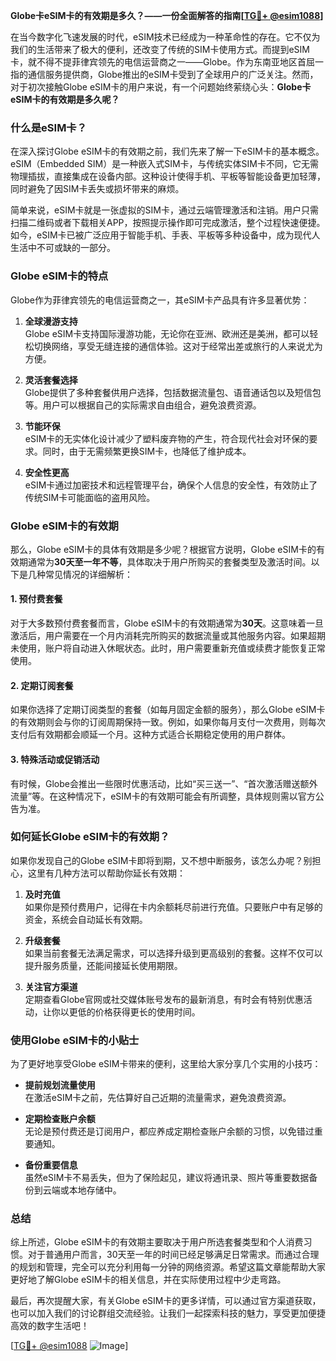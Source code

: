 **Globe卡eSIM卡的有效期是多久？——一份全面解答的指南[[TG💪+ @esim1088](https://t.me/s/esim1088)]**

在当今数字化飞速发展的时代，eSIM技术已经成为一种革命性的存在。它不仅为我们的生活带来了极大的便利，还改变了传统的SIM卡使用方式。而提到eSIM卡，就不得不提菲律宾领先的电信运营商之一——Globe。作为东南亚地区首屈一指的通信服务提供商，Globe推出的eSIM卡受到了全球用户的广泛关注。然而，对于初次接触Globe eSIM卡的用户来说，有一个问题始终萦绕心头：**Globe卡eSIM卡的有效期是多久呢？**

### **什么是eSIM卡？**
在深入探讨Globe eSIM卡的有效期之前，我们先来了解一下eSIM卡的基本概念。eSIM（Embedded SIM）是一种嵌入式SIM卡，与传统实体SIM卡不同，它无需物理插拔，直接集成在设备内部。这种设计使得手机、平板等智能设备更加轻薄，同时避免了因SIM卡丢失或损坏带来的麻烦。

简单来说，eSIM卡就是一张虚拟的SIM卡，通过云端管理激活和注销。用户只需扫描二维码或者下载相关APP，按照提示操作即可完成激活，整个过程快速便捷。如今，eSIM卡已被广泛应用于智能手机、手表、平板等多种设备中，成为现代人生活中不可或缺的一部分。

### **Globe eSIM卡的特点**
Globe作为菲律宾领先的电信运营商之一，其eSIM卡产品具有许多显著优势：

1. **全球漫游支持**  
   Globe eSIM卡支持国际漫游功能，无论你在亚洲、欧洲还是美洲，都可以轻松切换网络，享受无缝连接的通信体验。这对于经常出差或旅行的人来说尤为方便。

2. **灵活套餐选择**  
   Globe提供了多种套餐供用户选择，包括数据流量包、语音通话包以及短信包等。用户可以根据自己的实际需求自由组合，避免浪费资源。

3. **节能环保**  
   eSIM卡的无实体化设计减少了塑料废弃物的产生，符合现代社会对环保的要求。同时，由于无需频繁更换SIM卡，也降低了维护成本。

4. **安全性更高**  
   eSIM卡通过加密技术和远程管理平台，确保个人信息的安全性，有效防止了传统SIM卡可能面临的盗用风险。

### **Globe eSIM卡的有效期**
那么，Globe eSIM卡的具体有效期是多少呢？根据官方说明，Globe eSIM卡的有效期通常为**30天至一年不等**，具体取决于用户所购买的套餐类型及激活时间。以下是几种常见情况的详细解析：

#### **1. 预付费套餐**
对于大多数预付费套餐而言，Globe eSIM卡的有效期通常为**30天**。这意味着一旦激活后，用户需要在一个月内消耗完所购买的数据流量或其他服务内容。如果超期未使用，账户将自动进入休眠状态。此时，用户需要重新充值或续费才能恢复正常使用。

#### **2. 定期订阅套餐**
如果你选择了定期订阅类型的套餐（如每月固定金额的服务），那么Globe eSIM卡的有效期则会与你的订阅周期保持一致。例如，如果你每月支付一次费用，则每次支付后有效期都会顺延一个月。这种方式适合长期稳定使用的用户群体。

#### **3. 特殊活动或促销活动**
有时候，Globe会推出一些限时优惠活动，比如“买三送一”、“首次激活赠送额外流量”等。在这种情况下，eSIM卡的有效期可能会有所调整，具体规则需以官方公告为准。

### **如何延长Globe eSIM卡的有效期？**
如果你发现自己的Globe eSIM卡即将到期，又不想中断服务，该怎么办呢？别担心，这里有几种方法可以帮助你延长有效期：

1. **及时充值**  
   如果你是预付费用户，记得在卡内余额耗尽前进行充值。只要账户中有足够的资金，系统会自动延长有效期。

2. **升级套餐**  
   如果当前套餐无法满足需求，可以选择升级到更高级别的套餐。这样不仅可以提升服务质量，还能间接延长使用期限。

3. **关注官方渠道**  
   定期查看Globe官网或社交媒体账号发布的最新消息，有时会有特别优惠活动，让你以更低的价格获得更长的使用时间。

### **使用Globe eSIM卡的小贴士**
为了更好地享受Globe eSIM卡带来的便利，这里给大家分享几个实用的小技巧：

- **提前规划流量使用**  
  在激活eSIM卡之前，先估算好自己近期的流量需求，避免浪费资源。

- **定期检查账户余额**  
  无论是预付费还是订阅用户，都应养成定期检查账户余额的习惯，以免错过重要通知。

- **备份重要信息**  
  虽然eSIM卡不易丢失，但为了保险起见，建议将通讯录、照片等重要数据备份到云端或本地存储中。

### **总结**
综上所述，Globe eSIM卡的有效期主要取决于用户所选套餐类型和个人消费习惯。对于普通用户而言，30天至一年的时间已经足够满足日常需求。而通过合理的规划和管理，完全可以充分利用每一分钟的网络资源。希望这篇文章能帮助大家更好地了解Globe eSIM卡的相关信息，并在实际使用过程中少走弯路。

最后，再次提醒大家，有关Globe eSIM卡的更多详情，可以通过官方渠道获取，也可以加入我们的讨论群组交流经验。让我们一起探索科技的魅力，享受更加便捷高效的数字生活吧！

[[TG💪+ @esim1088](https://t.me/s/esim1088) ![Image](https://i.postimg.cc/4NQfJmqS/Snipaste-2025-05-13-00-14-12.png)]